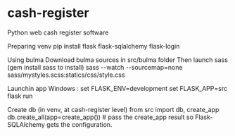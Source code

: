 # cash-register
Python web cash register software

Preparing venv
pip install flask flask-sqlalchemy flask-login

Using bulma
Download bulma sources in src/bulma folder
Then launch sass (gem install sass to install)
sass --watch --sourcemap=none sass/mystyles.scss:statics/css/style.css

Launchin app
Windows : 
set FLASK_ENV=development
set FLASK_APP=src
flask run


Create db
(in venv, at cash-register level)
from src import db, create_app
db.create_all(app=create_app()) # pass the create_app result so Flask-SQLAlchemy gets the configuration.
